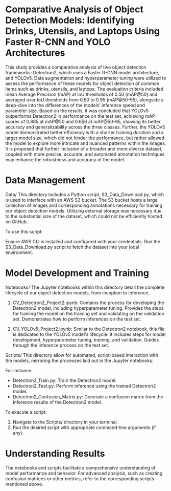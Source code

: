 # Comparative Analysis of Object Detection Models: Identifying Drinks, Utensils, and Laptops Using Faster R-CNN and YOLO Architectures

This study provides a comparative analysis of two object detection frameworks: Detectron2, which uses a Faster R-CNN model architecture, and YOLOv5. Data augmentation and hyperparameter tuning were utilized to assess the performance of these models for object detection of common items such as drinks, utensils, and laptops. The evaluation criteria included mean Average Precision (mAP) at IoU thresholds of 0.50 (mAP@50) and averaged over IoU thresholds from 0.50 to 0.95 (mAP@50-95), alongside a deep-dive into the differences of the models’ inference speed and parameter size. Based on the results, it was concluded that YOLOv5 outperforms Detectron2 in performance on the test set, achieving mAP scores of 0.885 at mAP@50 and 0.656 at mAP@50-95, showing its better accuracy and generalizability across the three classes. Further, the YOLOv5 model demonstrated better efficiency with a shorter training duration and a larger model size, which did not hinder the performance, but rather allowed the model to explore more intricate and nuanced patterns within the images. It is proposed that further inclusion of a broader and more diverse dataset, coupled with more precise, accurate, and automated annotation techniques may enhance the robustness and accuracy of the model.

# Data Management
Data/
This directory includes a Python script, S3_Data_Download.py, which is used to interface with an AWS S3 bucket. The S3 bucket hosts a large collection of images and corresponding annotations necessary for training our object detection models. Utilizing external storage was necessary due to the substantial size of the dataset, which could not be efficiently hosted on GitHub.

To use this script:

Ensure AWS CLI is installed and configured with your credentials.
Run the S3_Data_Download.py script to fetch the dataset into your local environment.

# Model Development and Training
Notebooks/
The Jupyter notebooks within this directory detail the complete lifecycle of our object detection models, from inception to inference.

1. CV_Detectron2_Project2.ipynb: Contains the process for developing the Detectron2 model, including hyperparameter tuning. Provides the steps for training the model on the training set and validating on the validation set. Demonstrates how to perform inferences on the test set.

2. CV_YOLOv5_Project2.ipynb: Similar to the Detectron2 notebook, this file is dedicated to the YOLOv5 model's lifecycle. It includes steps for model development, hyperparameter tuning, training, and validation. Guides through the inference process on the test set.

Scripts/
This directory allow for automated, script-based interaction with the models, mirroring the processes laid out in the Jupyter notebooks.

For instance:
- Detectron2_Train.py: Train the Detectron2 model.
- Detectron2_Test.py: Perform inference using the trained Detectron2 model.
- Detectron2_Confusion_Matrix.py: Generate a confusion matrix from the inference results of the Detectron2 model.

To execute a script:
1. Navigate to the Scripts/ directory in your terminal.
2. Run the desired script with appropriate command-line arguments (if any).

# Understanding Results
The notebooks and scripts facilitate a comprehensive understanding of model performance and behavior. For advanced analysis, such as creating confusion matrices or other metrics, refer to the corresponding scripts mentioned above.

